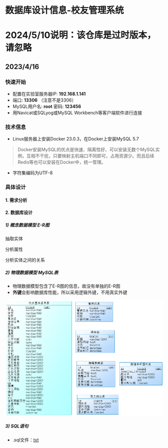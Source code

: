 # 数据库设计信息-校友管理系统

# 2024/5/10说明：该仓库是过时版本，请忽略

## 2023/4/16



### 快速开始

- 配置在实验室服务器IP: **192.168.1.141**
- 端口: **13306** （注意不是3306）
- MySQL用户名: **root**	密码: **123456**
- 用Navicat或SQLyog或MySQL Workbench等客户端软件进行连接



### 技术信息

- Linux服务器上安装Docker 23.0.3，在Docker上安装MySQL 5.7
>Docker安装MySQL的优点是快速、隔离性好、可以安装无数个MySQL实例，互相不干扰，只要映射主机端口不同即可，占用资源少。而且后续Redis等也可以安装在Docker中，统一管理。

- 字符集编码为UTF-8



### 具体设计

#### 1. 需求分析



#### 2. 数据库设计

##### 	1) 概念数据模型 E-R图

  抽取实体

  分析属性

  分析实体之间的关系




##### 	2) 物理数据模型 MySQL表
  - 物理数据模型包含了E-R图的信息，故没有单独的E-R图
  - **外键**会影响数据库性能，所以采用逻辑外键，不用真实外键


![物理数据模型](./assets/物理数据模型20230416.png)



##### 	3) SQL语句
- .sql文件：[txt](./SQL/ams20230416.sql)